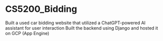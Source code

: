 # CS5200_Bidding
Built a used car bidding website that utilized a ChatGPT-powered AI assistant for user interaction
Built the backend using Django and hosted it on GCP (App Engine)
